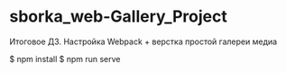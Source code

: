 # sborka_web-Gallery_Project
Итоговое ДЗ. Настройка Webpack + верстка простой галереи медиа

$ npm install
$ npm run serve
